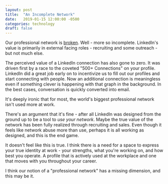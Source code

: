 ```yaml
---
layout: post
title:  "An Incomplete Network"
date:   2019-01-15 12:00:00 -0500
categories: technology
draft: false
---
```


Our professional network is [broken](https://medium.com/@lancengym/the-endgame-for-linkedin-is-coming-31d4a8b2a76). Well - more so incomplete. LinkedIn's value is primarily in external facing roles - recruiting and some outreach - but not much else.

The perceived value of a LinkedIn connection has also gone to zero. It was driven first by a race to the coveted "500+ Connections" on your profile. LinkedIn did a great job early on to incentivize us to fill out our profiles and start connecting with people. Now an additional connection is meaningless even if something clever is happening with that graph in the background. In the best cases, conversation is quickly converted into email.

It's deeply ironic that for most, the world's biggest professional network isn't used more at work.

There's an argument  that it's fine - after all LinkedIn was designed from the ground up to be a tool to _use your network_. Maybe the true value of the network has been fully realized through recruiting and sales. Even though it feels like network abuse more than use, perhaps it is all working as designed, and this is the end game.

It doesn't feel like this is true. I think there is a need for a space to express your true identity at work - your strengths, what you're working on, and how best you operate. A profile that is actively used at the workplace and one that moves with you throughout your career. 

I think our notion of a "professional network" has a missing dimension, and this may be it.